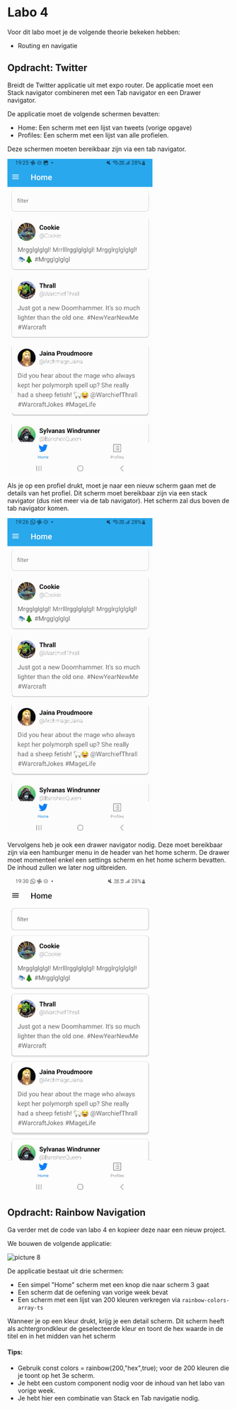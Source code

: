 # Labo 4

Voor dit labo moet je de volgende theorie bekeken hebben:
- Routing en navigatie

## Opdracht: Twitter

Breidt de Twitter applicatie uit met expo router. De applicatie moet een Stack navigator combineren met een Tab navigator en een Drawer navigator.

De applicatie moet de volgende schermen bevatten:
- Home: Een scherm met een lijst van tweets (vorige opgave)
- Profiles: Een scherm met een lijst van alle profielen.

Deze schermen moeten bereikbaar zijn via een tab navigator.

![Alt text](../images/twitter-2-tab-nav.gif)

Als je op een profiel drukt, moet je naar een nieuw scherm gaan met de details van het profiel. Dit scherm moet bereikbaar zijn via een stack navigator (dus niet meer via de tab navigator). Het scherm zal dus boven de tab navigator komen.

![Alt text](../images/twitter-2-stack.gif)

Vervolgens heb je ook een drawer navigator nodig. Deze moet bereikbaar zijn via een hamburger menu in de header van het home scherm. De drawer moet momenteel enkel een settings scherm en het home scherm bevatten. De inhoud zullen we later nog uitbreiden.

![Alt text](../images/twitter-2-drawer.gif)

## Opdracht: Rainbow Navigation

Ga verder met de code van labo 4 en kopieer deze naar een nieuw project.

We bouwen de volgende applicatie:

![picture 8](../images/rainbows-navigation.gif)

De applicatie bestaat uit drie schermen:
- Een simpel "Home" scherm met een knop die naar scherm 3 gaat
- Een scherm dat de oefening van vorige week bevat
- Een scherm met een lijst van 200 kleuren verkregen via `rainbow-colors-array-ts`

Wanneer je op een kleur drukt, krijg je een detail scherm. Dit scherm heeft als achtergrondkleur de geselecteerde kleur en toont de hex waarde in de titel en in het midden van het scherm

#### Tips:
- Gebruik const colors = rainbow(200,"hex",true); voor de 200 kleuren die je toont op het 3e scherm.
- Je hebt een custom component nodig voor de inhoud van het labo van vorige week.
- Je hebt hier een combinatie van Stack en Tab navigatie nodig.